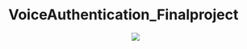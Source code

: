 # VoiceAuthentication_Finalproject


<center>
<img src="[https://i.imgur.com/RTJdLnG.png](https://imageio.forbes.com/specials-images/imageserve/61c4dab3dcce70ad2cdf606a/0x0.jpg)" 
      > 
</center>
